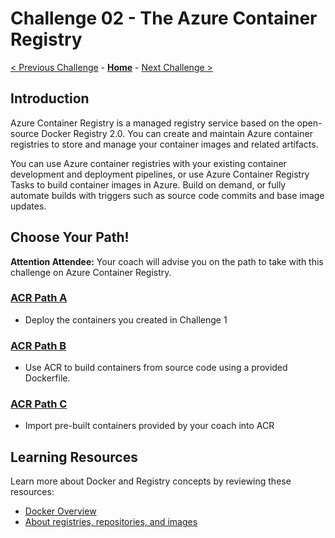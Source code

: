 # Challenge 02 - The Azure Container Registry

[< Previous Challenge](./Challenge-01.md) - **[Home](../README.md)** - [Next Challenge >](./Challenge-03.md)

## Introduction

Azure Container Registry is a managed registry service based on the open-source Docker Registry 2.0. You can create and maintain Azure container registries to store and manage your container images and related artifacts.

You can use Azure container registries with your existing container development and deployment pipelines, or use Azure Container Registry Tasks to build container images in Azure. Build on demand, or fully automate builds with triggers such as source code commits and base image updates.

## Choose Your Path!
**Attention Attendee:**  Your coach will advise you on the path to take with this challenge on Azure Container Registry.  

### [ACR Path A](Challenge-02a.md)
- Deploy the containers you created in Challenge 1
### [ACR Path B](Challenge-02b.md)
- Use ACR to build containers from source code using a provided Dockerfile.
### [ACR Path C](Challenge-0ca.md)
- Import pre-built containers provided by your coach into ACR

## Learning Resources

Learn more about Docker and Registry concepts by reviewing these resources:
- [Docker Overview](https://docs.docker.com/get-started/overview/)
- [About registries, repositories, and images](https://docs.microsoft.com/en-us/azure/container-registry/container-registry-concepts)